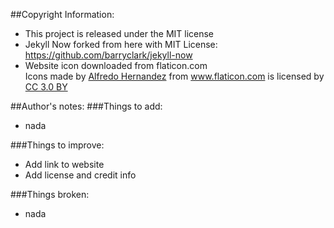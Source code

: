 ##Copyright Information:
  * This project is released under the MIT license
  * Jekyll Now forked from here with MIT License:
    https://github.com/barryclark/jekyll-now
  * Website icon downloaded from flaticon.com
    <div>Icons made by <a href="https://www.flaticon.com/authors/alfredo-hernandez" title="Alfredo Hernandez">Alfredo Hernandez</a> from <a href="https://www.flaticon.com/" title="Flaticon">www.flaticon.com</a> is licensed by <a href="http://creativecommons.org/licenses/by/3.0/" title="Creative Commons BY 3.0" target="_blank">CC 3.0 BY</a></div>

##Author's notes:
###Things to add:
  * nada

###Things to improve:
  * Add link to website
  * Add license and credit info

###Things broken:
  * nada

